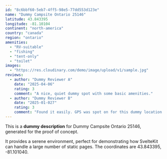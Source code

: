 ```yaml
---
id: "8c6bbf60-5eb7-4ff5-98e5-77dd553d123e"
name: "Dummy Campsite Ontario 25146"
latitude: 43.843395
longitude: -81.10104
continent: "north-america"
country: "canada"
region: "ontario"
amenities:
  - "RV-suitable"
  - "fishing"
  - "tent-only"
  - "toilet"
images:
  - "https://res.cloudinary.com/demo/image/upload/v1/sample.jpg"
reviews:
  - author: "Dummy Reviewer A"
    date: "2025-04-06"
    rating: 3
    comment: "A nice, quiet dummy spot with some basic amenities."
  - author: "Dummy Reviewer B"
    date: "2025-01-027"
    rating: 3
    comment: "Found it easily. GPS was spot on for this dummy location."
---
```


This is a **dummy description** for Dummy Campsite Ontario 25146, generated for the proof of concept.

It provides a serene environment, perfect for demonstrating how SvelteKit can handle a large number of static pages. The coordinates are 43.843395, -81.101040.

